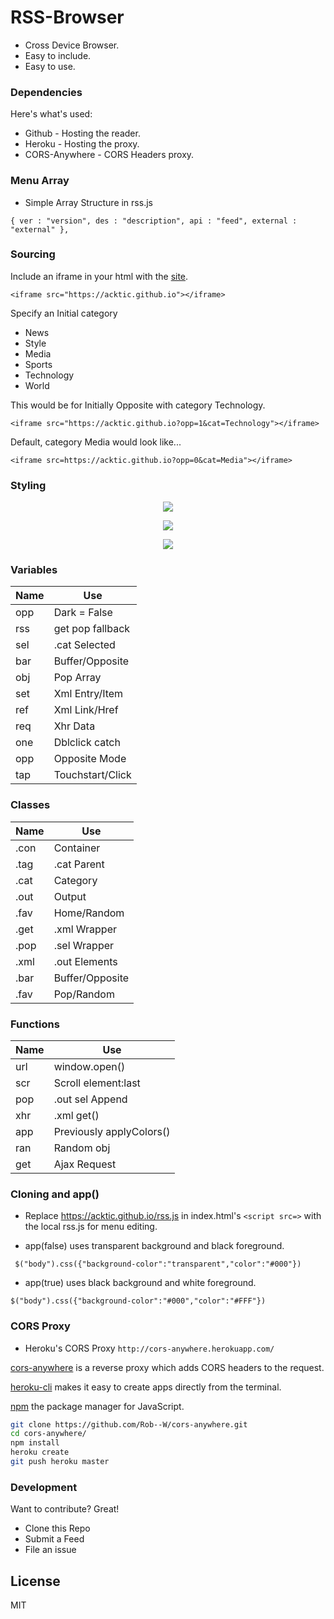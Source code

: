 # RSS-Browser

  - Cross Device Browser.
  - Easy to include.
  - Easy to use.


### Dependencies

Here's what's used:

* Github - Hosting the reader.
* Heroku - Hosting the proxy.
* CORS-Anywhere - CORS Headers proxy.

### Menu Array

* Simple Array Structure in rss.js

`{ ver : "version", des : "description", api : "feed", external : "external" },`

### Sourcing

Include an iframe in your html with the [site](https://acktic.github.io).

`<iframe src="https://acktic.github.io"></iframe>`

Specify an Initial category

* News
* Style
* Media
* Sports
* Technology
* World

This would be for Initially Opposite with category Technology.

`<iframe src="https://acktic.github.io?opp=1&cat=Technology"></iframe>`

Default, category Media would look like...

`<iframe src=https://acktic.github.io?opp=0&cat=Media"></iframe>`

### Styling
<p align="center"><img src="https://ackti.files.wordpress.com/2019/11/9522649670120.png"></p>

<p align="center"><img src="https://ackti.files.wordpress.com/2019/11/3843526843051.png"></p>

<p align="center"><img src="https://ackti.files.wordpress.com/2019/11/0174236037489.png"></p>

### Variables
| Name | Use |
| ------ | ------ |
| opp | Dark = False|
| rss | get pop fallback |
| sel | .cat Selected |
| bar | Buffer/Opposite |
| obj | Pop Array |
| set | Xml Entry/Item |
| ref | Xml Link/Href |
| req | Xhr Data |
| one | Dblclick catch |
| opp | Opposite Mode |
| tap | Touchstart/Click |

### Classes
| Name | Use |
| ------ | ------ |
| .con | Container |
| .tag | .cat Parent |
| .cat | Category |
| .out | Output |
| .fav | Home/Random |
| .get | .xml Wrapper |
| .pop | .sel Wrapper |
| .xml | .out Elements |
| .bar | Buffer/Opposite |
| .fav | Pop/Random |

### Functions
| Name | Use |
|------|------|
| url | window.open() |
| scr | Scroll element:last |
| pop | .out sel Append |
| xhr | .xml get() |
| app | Previously applyColors() |
| ran | Random obj |
| get | Ajax Request |
  

### Cloning and app()

 - Replace https://acktic.github.io/rss.js in index.html's `<script src=>` with the local rss.js for menu editing. 

 - app(false) uses transparent background and black foreground.
  
` $("body").css({"background-color":"transparent","color":"#000"})`

 - app(true) uses black background and white foreground.
 
`$("body").css({"background-color":"#000","color":"#FFF"})`
 
### CORS Proxy

- Heroku's CORS Proxy
`http://cors-anywhere.herokuapp.com/`

[cors-anywhere](https://github.com/Rob--W/cors-anywhere) is a reverse proxy which adds CORS headers to the request.

[heroku-cli](https://github.com/heroku/cli) makes it easy to create apps directly from the terminal.

[npm](https://github.com/npm/cli) the package manager for JavaScript.

```sh
git clone https://github.com/Rob--W/cors-anywhere.git
cd cors-anywhere/
npm install
heroku create
git push heroku master
```

### Development

Want to contribute? Great!
- Clone this Repo
- Submit a Feed
- File an issue

License
----

MIT
